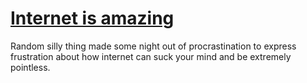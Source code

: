 <h1> <a href=http://arthurbaty.com/blob.html> Internet is amazing </a> </h1>
<p> Random silly thing made some night out of procrastination to express frustration about how internet can suck your mind and be extremely pointless. </p>
